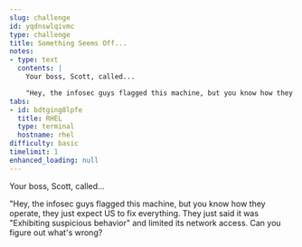 ```yaml
---
slug: challenge
id: yqdnswlqivmc
type: challenge
title: Something Seems Off...
notes:
- type: text
  contents: |
    Your boss, Scott, called...

    "Hey, the infosec guys flagged this machine, but you know how they operate, they just expect US to fix everything.  They just said it was "Exhibiting suspicious behavior" and limited its network access.  Can you figure out what's wrong?
tabs:
- id: bdtging8lpfe
  title: RHEL
  type: terminal
  hostname: rhel
difficulty: basic
timelimit: 1
enhanced_loading: null
---
```

  Your boss, Scott, called...

  "Hey, the infosec guys flagged this machine, but you know how they operate, they just expect US to fix everything.  They just said it was "Exhibiting suspicious behavior" and limited its network access.  Can you figure out what's wrong?


